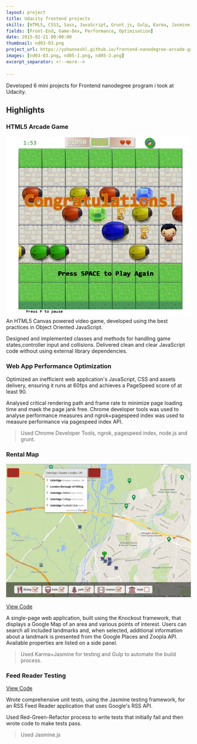 ```yaml
---
layout: project
title: Udacity frontend projects
skills: [HTML5, CSS3, Sass, JavaScript, Grunt.js, Gulp, Karma, Jasmine, Knockoutjs, Chrome Developer Tools, Google Maps]
fields: [Front-End, Game-Dev, Performance, Optimisation]
date: 2015-02-21 00:00:00
thumbnail: nd03-03.png
project_url: https://yohanneshl.github.io/frontend-nanodegree-arcade-game
images: [nd03-03.png, nd05-1.png, nd05-3.png]
excerpt_separator: <!--more-->

---
```


Developed 6 mini projects for Frontend nanodegree program i took at Udacity.

<!--more-->

<h2> Highlights</h2>

<h3>HTML5 Arcade Game</h3> 
<div class="">
    <img src="/public/img/projects/003_fend/nd03-03.png">
</div>
An HTML5 Canvas powered video game, developed using the best practices in Object Oriented JavaScript.

Designed and implemented classes and methods for handling game states,controller input and collisions. Delivered clean and clear JavaScript code without using external library dependencies.


<h3> Web App Performance Optimization </h3>


Optimized an inefficient web application's JavaScript, CSS and assets delivery, ensuring it runs at 60fps and achieves a PageSpeed score of at least 90.

Analysed critical rendering path and frame rate to minimize page loading time and maek the page jank free.
Chrome developer tools was used to analyse performance measures and ngrok+pagespeed index was used to measure performance via pagespeed index API.

> Used Chrome Developer Tools, ngrok, pagespeed index, node.js and grunt.


<h3>Rental Map</h3>
<div class="">
    <img src="/public/img/projects/003_fend/nd05-1.png" >
</div>


<a href="https://github.com/yohannesHL/rentalMap" target="_blank"> View Code</a>

A single-page web application, built using the Knockout framework, that displays a Google Map of an area and various points of interest. Users can search all included landmarks and, when selected, additional information about a landmark is presented from the Google Places and Zoopla API. Available properties are listed on a side panel.


> Used Karma+Jasmine for testing and Gulp to automate the build process.

<h3>Feed Reader Testing</h3>
<a href="https://github.com/yohanneshl/frontend-nanodegree-feedreader/" target="_blank"> View Code</a>

Wrote comprehensive unit tests, using the Jasmine testing framework, for an RSS Feed Reader application that uses Google's RSS API.
<!--more-->
Used Red-Green-Refactor process to write tests that initially fail and then wrote code to make tests pass.


> Used Jasmine.js



